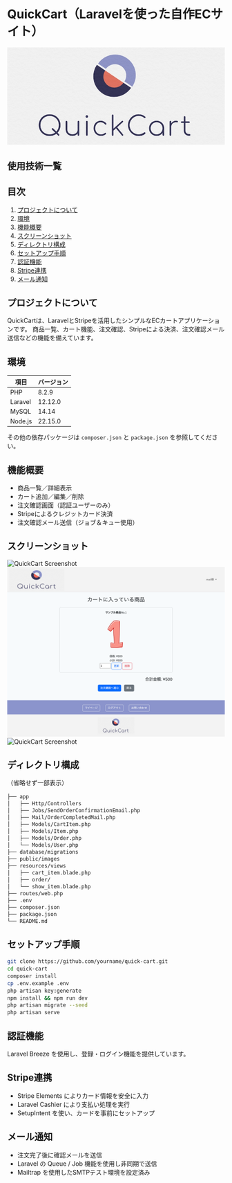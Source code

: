 # QuickCart（Laravelを使った自作ECサイト）
![QuickCart Screenshot](public/images/quickcart_logo.jpg)

## 使用技術一覧

## 目次

1. [プロジェクトについて](#プロジェクトについて)
2. [環境](#環境)
3. [機能概要](#機能概要)
4. [スクリーンショット](#スクリーンショット)
5. [ディレクトリ構成](#ディレクトリ構成)
6. [セットアップ手順](#セットアップ手順)
7. [認証機能](#認証機能)
8. [Stripe連携](#stripe連携)
9. [メール通知](#メール通知)

## プロジェクトについて

QuickCartは、LaravelとStripeを活用したシンプルなECカートアプリケーションです。 商品一覧、カート機能、注文確認、Stripeによる決済、注文確認メール送信などの機能を備えています。

## 環境

| 項目      | バージョン   |
| ------- | ------- |
| PHP     | 8.2.9   |
| Laravel | 12.12.0 |
| MySQL   | 14.14   |
| Node.js | 22.15.0 |

その他の依存パッケージは `composer.json` と `package.json` を参照してください。

## 機能概要

* 商品一覧／詳細表示
* カート追加／編集／削除
* 注文確認画面（認証ユーザーのみ）
* Stripeによるクレジットカード決済
* 注文確認メール送信（ジョブ＆キュー使用）

## スクリーンショット

![QuickCart Screenshot](public/images/127.0.0.1_8000_(2).png)
![QuickCart Screenshot](public/images/127.0.0.1_8000_cart.png)
![QuickCart Screenshot](public/images/127.0.0.1_8000_order_confirm(3).png)

## ディレクトリ構成

（省略せず一部表示）

```
├── app
│   ├── Http/Controllers
│   ├── Jobs/SendOrderConfirmationEmail.php
│   ├── Mail/OrderCompletedMail.php
│   ├── Models/CartItem.php
│   ├── Models/Item.php
│   ├── Models/Order.php
│   └── Models/User.php
├── database/migrations
├── public/images
├── resources/views
│   ├── cart_item.blade.php
│   ├── order/
│   └── show_item.blade.php
├── routes/web.php
├── .env
├── composer.json
├── package.json
└── README.md
```

## セットアップ手順

```bash
git clone https://github.com/yourname/quick-cart.git
cd quick-cart
composer install
cp .env.example .env
php artisan key:generate
npm install && npm run dev
php artisan migrate --seed
php artisan serve
```

## 認証機能

Laravel Breeze を使用し、登録・ログイン機能を提供しています。

## Stripe連携

* Stripe Elements によりカード情報を安全に入力
* Laravel Cashier により支払い処理を実行
* SetupIntent を使い、カードを事前にセットアップ

## メール通知

* 注文完了後に確認メールを送信
* Laravel の Queue / Job 機能を使用し非同期で送信
* Mailtrap を使用したSMTPテスト環境を設定済み



